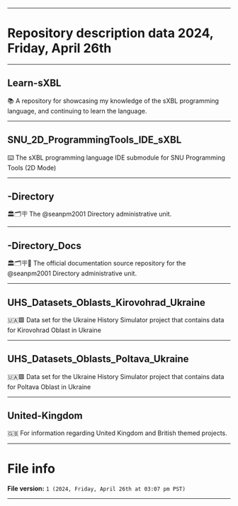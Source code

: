 
***

# Repository description data 2024, Friday, April 26th

---

## Learn-sXBL

📚️ A repository for showcasing my knowledge of the sXBL programming language, and continuing to learn the language. 

---

## SNU_2D_ProgrammingTools_IDE_sXBL

⌨️ The sXBL programming language IDE submodule for SNU Programming Tools (2D Mode)

---

## -Directory

🏛️🗂️🪧️ The @seanpm2001 Directory administrative unit.

---

## -Directory_Docs

🏛️🗂️🪧️📖️ The official documentation source repository for the @seanpm2001 Directory administrative unit.

---

## UHS_Datasets_Oblasts_Kirovohrad_Ukraine

🇺🇦️🟩️ Data set for the Ukraine History Simulator project that contains data for Kirovohrad Oblast in Ukraine

---

## UHS_Datasets_Oblasts_Poltava_Ukraine

🇺🇦️🟩️ Data set for the Ukraine History Simulator project that contains data for Poltava Oblast in Ukraine

---

## United-Kingdom

🇬🇧️ For information regarding United Kingdom and British themed projects. 

***

# File info

**File version:** `1 (2024, Friday, April 26th at 03:07 pm PST)`

***

